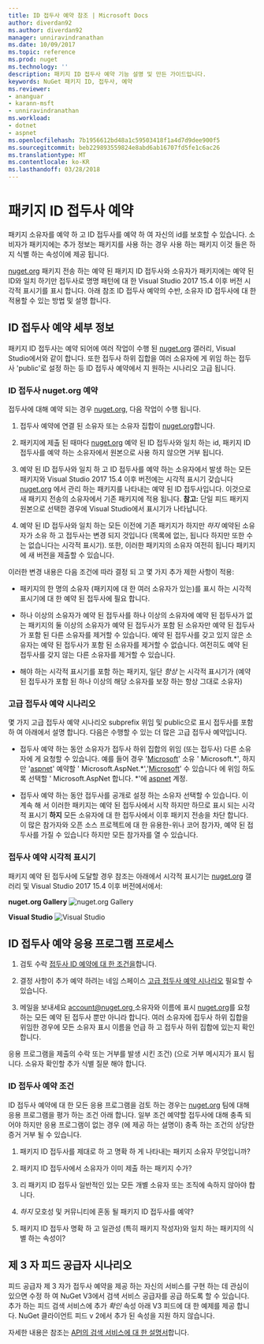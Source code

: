 ```yaml
---
title: ID 접두사 예약 참조 | Microsoft Docs
author: diverdan92
ms.author: diverdan92
manager: unniravindranathan
ms.date: 10/09/2017
ms.topic: reference
ms.prod: nuget
ms.technology: ''
description: 패키지 ID 접두사 예약 기능 설명 및 만든 가이드입니다.
keywords: NuGet 패키지 ID, 접두사, 예약
ms.reviewer:
- ananguar
- karann-msft
- unniravindranathan
ms.workload:
- dotnet
- aspnet
ms.openlocfilehash: 7b1956612bd48a1c59503418f1a4d7d9dee900f5
ms.sourcegitcommit: beb229893559824e8abd6ab16707fd5fe1c6ac26
ms.translationtype: MT
ms.contentlocale: ko-KR
ms.lasthandoff: 03/28/2018
---
```

# <a name="package-id-prefix-reservation"></a>패키지 ID 접두사 예약

패키지 소유자를 예약 하 고 ID 접두사를 예약 하 여 자신의 id를 보호할 수 있습니다. 소비자가 패키지에는 추가 정보는 패키지를 사용 하는 경우 사용 하는 패키지 이것 들은 하지 식별 하는 속성이에 제공 됩니다. 

[nuget.org](https://www.nuget.org/) 패키지 전송 하는 예약 된 패키지 ID 접두사와 소유자가 패키지에는 예약 된 ID와 일치 하기만 접두사로 명명 패턴에 대 한 Visual Studio 2017 15.4 이후 버전 시각적 표시기를 표시 합니다. 아래 참조 ID 접두사 예약의 수반, 소유자 ID 접두사에 대 한 적용할 수 있는 방법 및 설명 합니다.

## <a name="id-prefix-reservation-details"></a>ID 접두사 예약 세부 정보

패키지 ID 접두사는 예약 되어에 여러 작업이 수행 된 [nuget.org](https://www.nuget.org/) 갤러리, Visual Studio에서와 같이 합니다. 또한 접두사 하위 집합을 여러 소유자에 게 위임 하는 접두사 'public'로 설정 하는 등 ID 접두사 예약에서 지 원하는 시나리오 고급 됩니다.

### <a name="id-prefix-reservation-on-nugetorg"></a>ID 접두사 nuget.org 예약

접두사에 대해 예약 되는 경우 [nuget.org](https://www.nuget.org/), 다음 작업이 수행 됩니다.

1. 접두사 예약에 연결 된 소유자 또는 소유자 집합이 [nuget.org](https://www.nuget.org/)합니다.

1. 패키지에 제출 된 때마다 [nuget.org](https://www.nuget.org/) 예약 된 ID 접두사와 일치 하는 id, 패키지 ID 접두사를 예약 하는 소유자에서 원본으로 사용 하지 않으면 거부 됩니다.

1. 예약 된 ID 접두사와 일치 하 고 ID 접두사를 예약 하는 소유자에서 발생 하는 모든 패키지와 Visual Studio 2017 15.4 이후 버전에는 시각적 표시기 갖습니다 [nuget.org](https://www.nuget.org/) 에서 관리 하는 패키지를 나타내는 예약 된 ID 접두사입니다. 이것으로 새 패키지 전송의 소유자에서 기존 패키지에 적용 됩니다. **참고:** 단일 피드 패키지 원본으로 선택한 경우에 Visual Studio에서 표시기가 나타납니다.

1. 예약 된 ID 접두사와 일치 하는 모든 이전에 기존 패키지가 하지만 *하지* 예약된 소유자가 소유 하 고 접두사는 변경 되지 것입니다 (목록에 없는, 됩니다 하지만 또한 수는 없습니다는 시각적 표시기). 또한, 이러한 패키지의 소유자 여전히 됩니다 패키지에 새 버전을 제출할 수 있습니다.

이러한 변경 내용은 다음 조건에 따라 결정 되 고 몇 가지 추가 제한 사항이 적용:

- 패키지의 한 명의 소유자 (패키지에 대 한 여러 소유자가 있는)를 표시 하는 시각적 표시기에 대 한 예약 된 접두사에 필요 합니다.

- 하나 이상의 소유자가 예약 된 접두사를 하나 이상의 소유자에 예약 된 접두사가 없는 패키지의 둘 이상의 소유자가 예약 된 접두사가 포함 된 소유자만 예약 된 접두사가 포함 된 다른 소유자를 제거할 수 있습니다. 예약 된 접두사를 갖고 있지 않은 소유자는 예약 된 접두사가 포함 된 소유자를 제거할 수 없습니다. 여전히도 예약 된 접두사를 갖지 않는 다른 소유자를 제거할 수 있습니다.

- 해야 하는 시각적 표시기를 포함 하는 패키지, 일단 *항상* 는 시각적 표시기가 (예약 된 접두사가 포함 된 하나 이상의 해당 소유자를 보장 하는 항상 그대로 소유자)

### <a name="advanced-prefix-reservation-scenarios"></a>고급 접두사 예약 시나리오

몇 가지 고급 접두사 예약 시나리오 subprefix 위임 및 public으로 표시 접두사를 포함 하 여 아래에서 설명 합니다. 다음은 수행할 수 있는 더 많은 고급 접두사 예약입니다. 

- 접두사 예약 하는 동안 소유자가 접두사 하위 집합의 위임 (또는 접두사) 다른 소유자에 게 요청할 수 있습니다. 예를 들어 경우 '[Microsoft](https://www.nuget.org/profiles/microsoft)' 소유 ' Microsoft.\*', 하지만 '[aspnet](https://www.nuget.org/profiles/aspnet)' 예약할 ' Microsoft.AspNet.\*','[Microsoft](https://www.nuget.org/profiles/microsoft)' 수 있습니다 에 위임 하도록 선택할 ' Microsoft.AspNet 합니다. \*'에 [aspnet](https://www.nuget.org/profiles/aspnet) 계정.

- 접두사 예약 하는 동안 접두사를 공개로 설정 하는 소유자 선택할 수 있습니다. 이 계속 해 서 이러한 패키지는 예약 된 접두사에서 시작 하지만 하므로 표시 되는 시각적 표시기 **하지** 모든 소유자에 대 한 접두사에서 이후 패키지 전송을 차단 합니다. 이 많은 참가자와 오픈 소스 프로젝트에 대 한 유용한-위나 코어 참가자, 예약 된 접두사를 가질 수 있습니다 하지만 모든 참가자를 열 수 있습니다. 

### <a name="prefix-reservation-visual-indicator"></a>접두사 예약 시각적 표시기

패키지 예약 된 접두사에 도달할 경우 참조는 아래에서 시각적 표시기는 [nuget.org](https://www.nuget.org/) 갤러리 및 Visual Studio 2017 15.4 이후 버전에서에서:

**nuget.org Gallery**
![nuget.org Gallery](media/nuget-gallery-reserved-prefix.png)

**Visual Studio**
![Visual Studio](media/visual-studio-reserved-prefix.png)

## <a name="id-prefix-reservation-application-process"></a>ID 접두사 예약 응용 프로그램 프로세스

1. 검토 수락 [접두사 ID 예약에 대 한 조건을](#id-prefix-reservation-criteria)합니다.

1. 결정 사항이 추가 예약 하려는 네임 스페이스 [고급 접두사 예약 시나리오](#advanced-prefix-reservation-scenarios) 필요할 수 있습니다.

1. 메일을 보내세요 [ account@nuget.org ](mailto:account@nuget.org) 소유자와 이름에 표시 [nuget.org](https://www.nuget.org/)를 요청 하는 모든 예약 된 접두사 뿐만 아니라 합니다. 여러 소유자에 접두사 하위 집합을 위임한 경우에 모든 소유자 표시 이름을 언급 하 고 접두사 하위 집합에 있는지 확인 합니다.

응용 프로그램을 제출의 수락 또는 거부를 발생 시킨 조건) (으로 거부 메시지가 표시 됩니다. 소유자 확인할 추가 식별 질문 해야 합니다.

### <a name="id-prefix-reservation-criteria"></a>ID 접두사 예약 조건

ID 접두사 예약에 대 한 모든 응용 프로그램을 검토 하는 경우는 [nuget.org](https://www.nuget.org/) 팀에 대해 응용 프로그램을 평가 하는 조건 아래 합니다. 일부 조건 예약할 접두사에 대해 충족 되어야 하지만 응용 프로그램이 없는 경우 (에 제공 하는 설명이) 충족 하는 조건의 상당한 증거 거부 될 수 있습니다.

1. 패키지 ID 접두사를 제대로 하 고 명확 하 게 나타내는 패키지 소유자 무엇입니까?

1. 패키지 ID 접두사에서 소유자가 이미 제출 하는 패키지 수가?

1. 리 패키지 ID 접두사 일반적인 있는 모든 개별 소유자 또는 조직에 속하지 않아야 합니다.

1. *하지* 모호성 및 커뮤니티에 혼동 될 패키지 ID 접두사를 예약?

1. 패키지 ID 접두사 명확 하 고 일관성 (특히 패키지 작성자)와 일치 하는 패키지의 식별 하는 속성이?

## <a name="third-party-feed-provider-scenarios"></a>제 3 자 피드 공급자 시나리오

피드 공급자 제 3 자가 접두사 예약을 제공 하는 자신의 서비스를 구현 하는 데 관심이 있으면 수정 하 여 NuGet V3에서 검색 서비스 공급자를 공급 하도록 할 수 있습니다. 추가 하는 피드 검색 서비스에 추가 *확인* 속성 아래 V3 피드에 대 한 예제를 제공 합니다. NuGet 클라이언트 피드 v 2에서 추가 된 속성을 지원 하지 않습니다.

자세한 내용은 참조는 [API의 검색 서비스에 대 한 설명서](../api/search-query-service-resource.md)합니다.
